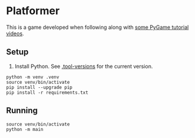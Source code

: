 # Platformer

This is a game developed when following along with [some PyGame tutorial videos](https://www.youtube.com/watch?v=Ongc4EVqRjo&list=PLjcN1EyupaQnHM1I9SmiXfbT6aG4ezUvu&index=1).

## Setup

1. Install Python. See [.tool-versions](./.tool-versions) for the current version.

```shell
python -m venv .venv
source venv/bin/activate
pip install --upgrade pip
pip install -r requirements.txt
```

## Running

```shell
source venv/bin/activate
python -m main
```
